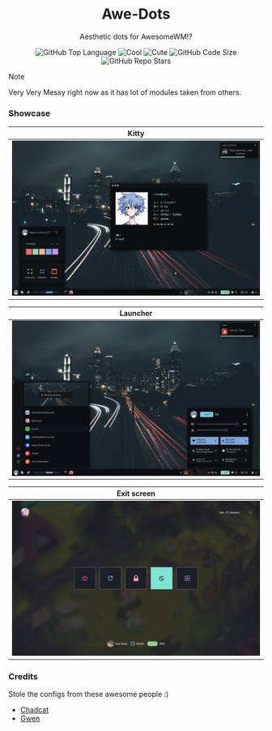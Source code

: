 <div align="center">
  <h1> Awe-Dots </h1>
  <p> Aesthetic dots for AwesomeWM!?</p>
</div>

<div align="center">

![GitHub Top Language](https://img.shields.io/github/issues/re1san/Awe?color=6d92bf&style=for-the-badge)
![Cool](https://img.shields.io/badge/WM-Awesome-da696f?style=for-the-badge)
![Cute](https://img.shields.io/badge/Nice-Yes-c585cf?style=for-the-badge)
![GitHub Code Size](https://img.shields.io/github/languages/code-size/re1san/Awe?color=e1b56a&style=for-the-badge)
![GitHub Repo Stars](https://img.shields.io/github/stars/re1san/Awe?color=74be88&style=for-the-badge)

</div>

> [!Note]
> Very Very Messy right now as it has lot of modules taken from others.

<h3> Showcase </h3>

<table>
  <thead>
    <tr>
      <th style="text-align: center">Kitty</th>
    </tr>
  </thead>
  <tbody>
    <tr>
      <td>
        <a href="https://github.com/re1san/Awe"><img src=".github/1.png"></a>
      </td>
    </tr>
  </tbody>
</table>
<table>
  <thead>
    <tr>
      <th style="text-align: center">Launcher</th>
    </tr>
  </thead>
  <tbody>
    <tr>
      <td>
        <a href="https://github.com/re1san/Awe"><img src=".github/2.jpg"></a>
      </td>
    </tr>
  </tbody>
</table>
<table>
  <thead>
    <tr>
      <th style="text-align: center">Exit screen</th>
    </tr>
  </thead>
  <tbody>
    <tr>
      <td>
        <a href="https://github.com/re1san/Awe"><img src=".github/3.png"></a>
      </td>
    </tr>
  </tbody>
</table>

<h3> Credits </h3>

Stole the configs from these awesome people :)
* [Chadcat](https://github.com/chadcat7)
* [Gwen](https://github.com/elythh)
